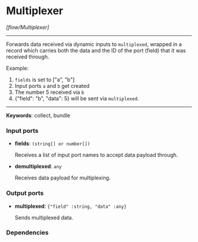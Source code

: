 # Multiplexer

_[flow/Multiplexer]_

---

Forwards data received via dynamic inputs to `multiplexed`, wrapped in a record which carries both the data and the ID of the port (field) that it was received through.  
  
Example:  
1. `fields` is set to ["a", "b"]  
2. Input ports `a` and `b` get created  
3. The number 5 received via `b`  
4. {"field": "b", "data": 5} will be sent via `multiplexed`.  

---

__Keywords__: collect, bundle

### Input ports

* __fields__: ` (string[] or number[]) `

    Receives a list of input port names to accept data payload through.


* __demultiplexed__: ` any `

    Receives data payload for multiplexing.

### Output ports

* __multiplexed__: ` {"field" :string, "data" :any} `

    Sends multiplexed data.

### Dependencies




